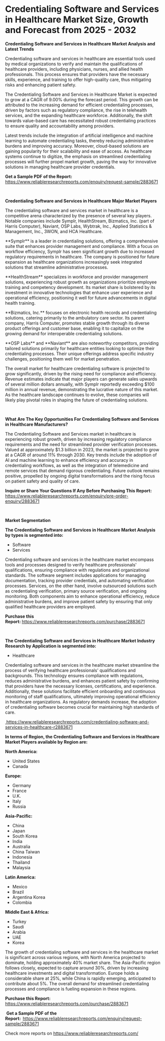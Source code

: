 <p><h1>Credentialing Software and Services in Healthcare Market Size, Growth and Forecast from 2025 - 2032</h1></p><p><strong>Credentialing Software and Services in Healthcare Market Analysis and Latest Trends</strong></p>
<p><p>Credentialing software and services in healthcare are essential tools used by medical organizations to verify and maintain the qualifications of healthcare providers, including physicians, nurses, and allied health professionals. This process ensures that providers have the necessary skills, experience, and training to offer high-quality care, thus mitigating risks and enhancing patient safety.</p><p>The Credentialing Software and Services in Healthcare Market is expected to grow at a CAGR of 9.00% during the forecast period. This growth can be attributed to the increasing demand for efficient credentialing processes, driven by factors such as regulatory compliance, the rise in telehealth services, and the expanding healthcare workforce. Additionally, the shift towards value-based care has necessitated robust credentialing practices to ensure quality and accountability among providers.</p><p>Latest trends include the integration of artificial intelligence and machine learning to automate credentialing tasks, thereby reducing administrative burdens and improving accuracy. Moreover, cloud-based solutions are gaining popularity for their scalability and ease of access. As healthcare systems continue to digitize, the emphasis on streamlined credentialing processes will further propel market growth, paving the way for innovative solutions in managing healthcare provider credentials.</p></p>
<p><strong>Get a Sample PDF of the Report:&nbsp;</strong> <a href="https://www.reliableresearchreports.com/enquiry/request-sample/2883671?utm_campaign=2030&utm_medium=2&utm_source=Github&utm_content=ia&utm_term=13032025&utm_id=credentialing-software-and-services-in-healthcare">https://www.reliableresearchreports.com/enquiry/request-sample/2883671</a></p>
<p>&nbsp;</p>
<p><strong>Credentialing Software and Services in Healthcare Major Market Players</strong></p>
<p><p>The credentialing software and services market in healthcare is a competitive arena characterized by the presence of several key players. Notable companies include Symplr, HealthStream, Bizmatics, Inc. (part of Harris Computer), Naviant, OSP Labs, Wybtrak, Inc., Applied Statistics & Management, Inc., 3WON, and HCA Healthcare.</p><p>**Symplr** is a leader in credentialing solutions, offering a comprehensive suite that enhances provider management and compliance. With a focus on workflow efficiency, Symplr has seen significant growth due to increased regulatory requirements in healthcare. The company is positioned for future expansion as healthcare organizations increasingly seek integrated solutions that streamline administrative processes.</p><p>**HealthStream** specializes in workforce and provider management solutions, experiencing robust growth as organizations prioritize employee training and competency development. Its market share is bolstered by its investment in innovative technologies that enhance user experience and operational efficiency, positioning it well for future advancements in digital health training.</p><p>**Bizmatics, Inc.** focuses on electronic health records and credentialing solutions, catering primarily to the ambulatory care sector. Its parent company, Harris Computer, promotes stable growth through its diverse product offerings and customer base, enabling it to capitalize on the growing demand for interoperable credentialing solutions.</p><p>**OSP Labs** and **Naviant** are also noteworthy competitors, providing tailored solutions primarily for healthcare entities looking to optimize their credentialing processes. Their unique offerings address specific industry challenges, positioning them well for market penetration.</p><p>The overall market for healthcare credentialing software is projected to grow significantly, driven by the rising need for compliance and efficiency. Revenue estimates indicate that major players can generate sales upwards of several million dollars annually, with Symplr reportedly exceeding $100 million in annual revenue, demonstrating the lucrative nature of this market. As the healthcare landscape continues to evolve, these companies will likely play pivotal roles in shaping the future of credentialing solutions.</p></p>
<p>&nbsp;</p>
<p><strong>What Are The Key Opportunities For Credentialing Software and Services in Healthcare Manufacturers?</strong></p>
<p><p>The Credentialing Software and Services market in healthcare is experiencing robust growth, driven by increasing regulatory compliance requirements and the need for streamlined provider verification processes. Valued at approximately $1.3 billion in 2023, the market is projected to grow at a CAGR of around 11% through 2030. Key trends include the adoption of AI and machine learning to enhance efficiency and accuracy in credentialing workflows, as well as the integration of telemedicine and remote services that demand rigorous credentialing. Future outlook remains positive, propelled by ongoing digital transformations and the rising focus on patient safety and quality of care.</p></p>
<p><strong>Inquire or Share Your Questions If Any Before Purchasing This Report:</strong> <a href="https://www.reliableresearchreports.com/enquiry/pre-order-enquiry/2883671?utm_campaign=2030&utm_medium=2&utm_source=Github&utm_content=ia&utm_term=13032025&utm_id=credentialing-software-and-services-in-healthcare">https://www.reliableresearchreports.com/enquiry/pre-order-enquiry/2883671</a></p>
<p>&nbsp;</p>
<p><strong>Market Segmentation</strong></p>
<p><strong>The Credentialing Software and Services in Healthcare Market Analysis by types is segmented into:</strong></p>
<p><ul><li>Software</li><li>Services</li></ul></p>
<p><p>Credentialing software and services in the healthcare market encompass tools and processes designed to verify healthcare professionals' qualifications, ensuring compliance with regulations and organizational standards. The software segment includes applications for managing documentation, tracking provider credentials, and automating verification processes. Services, on the other hand, involve outsourced solutions such as credentialing verification, primary source verification, and ongoing monitoring. Both components aim to enhance operational efficiency, reduce administrative burdens, and improve patient safety by ensuring that only qualified healthcare providers are employed.</p></p>
<p><strong>Purchase this Report:&nbsp;</strong><a href="https://www.reliableresearchreports.com/purchase/2883671?utm_campaign=2030&utm_medium=2&utm_source=Github&utm_content=ia&utm_term=13032025&utm_id=credentialing-software-and-services-in-healthcare">https://www.reliableresearchreports.com/purchase/2883671</a></p>
<p>&nbsp;</p>
<p><strong>The Credentialing Software and Services in Healthcare Market Industry Research by Application is segmented into:</strong></p>
<p><ul><li>Healthcare</li></ul></p>
<p><p>Credentialing software and services in the healthcare market streamline the process of verifying healthcare professionals' qualifications and backgrounds. This technology ensures compliance with regulations, reduces administrative burdens, and enhances patient safety by confirming that providers have the necessary licenses, certifications, and experience. Additionally, these solutions facilitate efficient onboarding and continuous monitoring of staff qualifications, ultimately improving operational efficiency in healthcare organizations. As regulatory demands increase, the adoption of credentialing software becomes crucial for maintaining high standards of care.</p></p>
<p><a href="https://www.reliableresearchreports.com/credentialing-software-and-services-in-healthcare-r2883671?utm_campaign=2030&utm_medium=2&utm_source=Github&utm_content=ia&utm_term=13032025&utm_id=credentialing-software-and-services-in-healthcare">&nbsp;https://www.reliableresearchreports.com/credentialing-software-and-services-in-healthcare-r2883671</a></p>
<p><strong>In terms of Region, the Credentialing Software and Services in Healthcare Market Players available by Region are:</strong></p>
<p>
    <p> <strong> North America: </strong>
        <ul>
            <li>United States</li>
            <li>Canada</li>
        </ul>
        </p> 
    <p> <strong> Europe: </strong>
        <ul>
            <li>Germany</li>
            <li>France</li>
            <li>U.K.</li>
            <li>Italy</li>
            <li>Russia</li>
        </ul>
        </p> 
    <p> <strong> Asia-Pacific: </strong>
        <ul>
            <li>China</li>
            <li>Japan</li>
            <li>South Korea</li>
            <li>India</li>
            <li>Australia</li>
            <li>China Taiwan</li>
            <li>Indonesia</li>
            <li>Thailand</li>
            <li>Malaysia</li>
        </ul>
        </p> 
    <p> <strong> Latin America: </strong>
        <ul>
            <li>Mexico</li>
            <li>Brazil</li>
            <li>Argentina Korea</li>
            <li>Colombia</li>
        </ul>
        </p> 
    <p> <strong> Middle East & Africa: </strong>
        <ul>
            <li>Turkey</li>
            <li>Saudi</li>
            <li>Arabia</li>
            <li>UAE</li>
            <li>Korea</li>
        </ul>
    </p>
    </p>
<p><p>The growth of credentialing software and services in the healthcare market is significant across various regions, with North America projected to dominate, holding approximately 40% market share. The Asia-Pacific region follows closely, expected to capture around 30%, driven by increasing healthcare investments and digital transformation. Europe holds a considerable share at 25%, while China is rapidly emerging, anticipated to contribute about 5%. The overall demand for streamlined credentialing processes and compliance is fueling expansion in these regions.</p></p>
<p><strong>Purchase this Report: </strong><a href="https://www.reliableresearchreports.com/purchase/2883671?utm_campaign=2030&utm_medium=2&utm_source=Github&utm_content=ia&utm_term=13032025&utm_id=credentialing-software-and-services-in-healthcare">https://www.reliableresearchreports.com/purchase/2883671</a></p>
<p>&nbsp;<strong>Get a Sample PDF of the Report:&nbsp;&nbsp;</strong><a href="https://www.reliableresearchreports.com/enquiry/request-sample/2883671?utm_campaign=2030&utm_medium=2&utm_source=Github&utm_content=ia&utm_term=13032025&utm_id=credentialing-software-and-services-in-healthcare">https://www.reliableresearchreports.com/enquiry/request-sample/2883671</a></p>
<p><strong></strong></p>
<p>Check more reports on <a href="https://www.reliableresearchreports.com/?utm_campaign=2030&utm_medium=2&utm_source=Github&utm_content=ia&utm_term=13032025&utm_id=credentialing-software-and-services-in-healthcare">https://www.reliableresearchreports.com/</a></p>